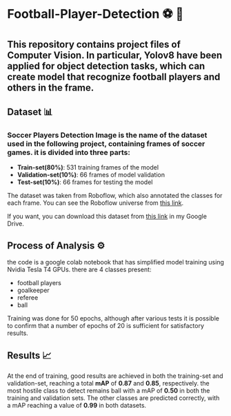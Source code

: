 # Football-Player-Detection ⚽️ 👀 

## This repository contains project files of Computer Vision. In particular, Yolov8 have been applied for object detection tasks, which can create model that recognize football players and others in the frame.

## Dataset 📊 

### Soccer Players Detection Image is the name of the dataset used in the following project, containing frames of soccer games. it is divided into three parts:
- __Train-set(80%)__: 531 training frames of the model
- __Validation-set(10%)__: 66 frames of model validation
- __Test-set(10%)__: 66 frames for testing the model

The dataset was taken from Roboflow, which also annotated the classes for each frame. You can see the Roboflow universe from [this link](https://universe.roboflow.com/).

If you want, you can download this dataset from [this link](https://drive.google.com/drive/folders/1s9HUL9wM5MFtSfPqBl86zFfpE_Hkxd_U?usp=sharing) in my Google Drive.


## Process of Analysis ⚙️

the code is a google colab notebook that has simplified model training using Nvidia Tesla T4 GPUs.
there are 4 classes present:
- football players
- goalkeeper
- referee
- ball

Training was done for 50 epochs, although after various tests it is possible to confirm that a number of epochs of 20 is sufficient for satisfactory results.

## Results 📈
At the end of training, good results are achieved in both the training-set and validation-set, reaching a total __mAP__ of __0.87__ and __0.85__, respectively.
the most hostile class to detect remains ball with a mAP of __0.50__ in both the training and validation sets.
The other classes are predicted correctly, with a mAP reaching a value of __0.99__ in both datasets.
